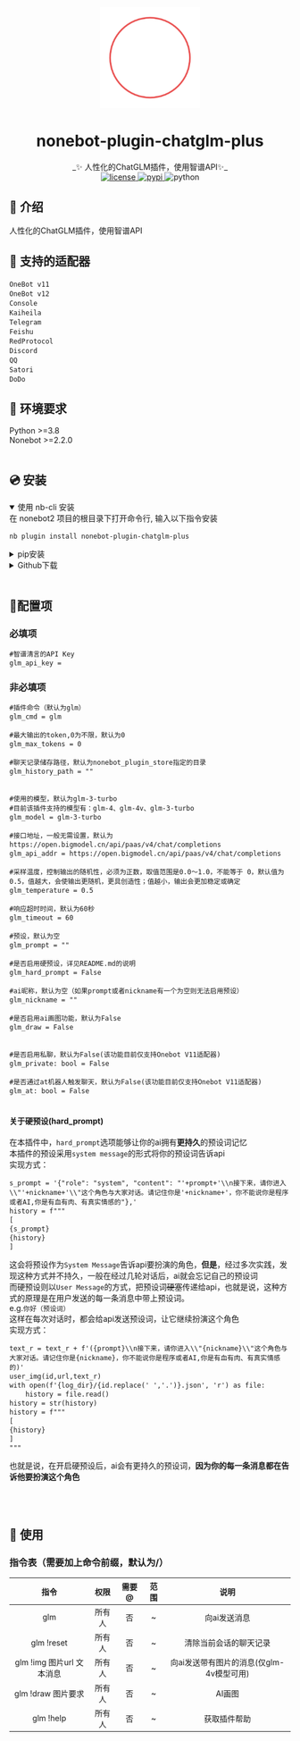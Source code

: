 <div align="center">
  <a href="https://nonebot.dev/store/plugins/"><img src="image/logo.png" width="180" height="180" alt="NoneBotPluginLogo"></a>
  <br>
<div align="center">

# nonebot-plugin-chatglm-plus
</div>
_✨ 人性化的ChatGLM插件，使用智谱API✨_<br>


<a href="./LICENSE">
    <img src="https://img.shields.io/github/license/XTxiaoting14332/nonebot-plugin-chatglm-plus.svg" alt="license">
</a>
<a href="https://pypi.python.org/pypi/nonebot-plugin-chatglm-plus">
    <img src="https://img.shields.io/pypi/v/nonebot-plugin-chatglm-plus.svg" alt="pypi">
</a>
<img src="https://img.shields.io/badge/python-3.8+-blue.svg" alt="python">

</div>



## 📖 介绍

人性化的ChatGLM插件，使用智谱API<br>


## 💪 支持的适配器
``OneBot v11``<br>
``OneBot v12``<br>
``Console``<br>
``Kaiheila``<br>
``Telegram``<br>
``Feishu``<br>
``RedProtocol``<br>
``Discord``<br>
``QQ``<br>
``Satori``<br>
``DoDo``<br>

## 🥵 环境要求
Python >=3.8<br>
Nonebot >=2.2.0<br>
<br>
## 💿 安装

<details open>
<summary>使用 nb-cli 安装</summary>
在 nonebot2 项目的根目录下打开命令行, 输入以下指令安装

    nb plugin install nonebot-plugin-chatglm-plus

</details>

<details>
<summary>pip安装</summary>

    pip install nonebot-plugin-chatglm-plus

打开 nonebot2 项目根目录下的 `pyproject.toml` 文件, 在 `[tool.nonebot]` 部分追加写入

    plugins = ["nonebot_plugin_chatglm_plus"]
</details>
<details>
<summary>Github下载</summary>
手动克隆本仓库或直接下载压缩包，将里面的nonebot_plugin_chatglm-plus文件夹复制到src/plugins中,并安装以下依赖

    httpx  PyJWT nonebot-plugin-session

</details>


</details><br>


## 🔧配置项
### 必填项

```
#智谱清言的API Key
glm_api_key = 
```

### 非必填项

```
#插件命令（默认为glm）
glm_cmd = glm

#最大输出的token,0为不限，默认为0
glm_max_tokens = 0

#聊天记录储存路径，默认为nonebot_plugin_store指定的目录
glm_history_path = ""


#使用的模型，默认为glm-3-turbo
#目前该插件支持的模型有：glm-4、glm-4v、glm-3-turbo
glm_model = glm-3-turbo

#接口地址，一般无需设置，默认为https://open.bigmodel.cn/api/paas/v4/chat/completions
glm_api_addr = https://open.bigmodel.cn/api/paas/v4/chat/completions

#采样温度，控制输出的随机性，必须为正数，取值范围是0.0～1.0，不能等于 0，默认值为 0.5，值越大，会使输出更随机，更具创造性；值越小，输出会更加稳定或确定
glm_temperature = 0.5

#响应超时时间，默认为60秒
glm_timeout = 60

#预设，默认为空
glm_prompt = ""

#是否启用硬预设，详见README.md的说明
glm_hard_prompt = False

#ai昵称，默认为空（如果prompt或者nickname有一个为空则无法启用预设）
glm_nickname = ""

#是否启用ai画图功能，默认为False
glm_draw = False


#是否启用私聊，默认为False(该功能目前仅支持Onebot V11适配器)
glm_private: bool = False

#是否通过at机器人触发聊天，默认为False(该功能目前仅支持Onebot V11适配器)
glm_at: bool = False


```

#### 关于硬预设(hard_prompt)
在本插件中，``hard_prompt``选项能够让你的ai拥有**更持久**的预设词记忆<br>
本插件的预设采用``system message``的形式将你的预设词告诉api<br>
实现方式：

```
s_prompt = '{"role": "system", "content": "'+prompt+'\\n接下来，请你进入\\"'+nickname+'\\"这个角色与大家对话。请记住你是'+nickname+'，你不能说你是程序或者AI,你是有血有肉、有真实情感的"},'
history = f"""
[
{s_prompt}
{history}
]
```

这会将预设作为``System Message``告诉api要扮演的角色，**但是**，经过多次实践，发现这种方式并不持久，一般在经过几轮对话后，ai就会忘记自己的预设词<br>
而硬预设则以``User Message``的方式，把预设词~~硬塞~~传递给api，也就是说，这种方式的原理是在用户发送的每一条消息中带上预设词。<br>
e.g.``你好（预设词）``<br>
这样在每次对话时，都会给api发送预设词，让它继续扮演这个角色<br>
实现方式：
```
text_r = text_r + f'({prompt}\\n接下来，请你进入\\"{nickname}\\"这个角色与大家对话。请记住你是{nickname}，你不能说你是程序或者AI,你是有血有肉、有真实情感的)'
user_img(id,url,text_r)
with open(f'{log_dir}/{id.replace(' ','.')}.json', 'r') as file:
    history = file.read()
history = str(history)
history = f"""
[
{history}
]
"""     
```
也就是说，在开启硬预设后，ai会有更持久的预设词，**因为你的每一条消息都在告诉他要扮演这个角色**



<br><br>

## 🎉 使用
### 指令表（需要加上命令前缀，默认为/）
| 指令 | 权限 | 需要@ | 范围 | 说明 |
|:-----:|:----:|:----:|:----:|:----:|
| glm | 所有人 | 否 | ~ | 向ai发送消息 |
| glm !reset| 所有人 | 否 | ~ | 清除当前会话的聊天记录 |
| glm !img 图片url 文本消息 | 所有人 | 否 | ~ | 向ai发送带有图片的消息(仅glm-4v模型可用) |
| glm !draw 图片要求 | 所有人 | 否 | ~ | AI画图 |
| glm !help| 所有人 | 否 | ~ | 获取插件帮助 |
